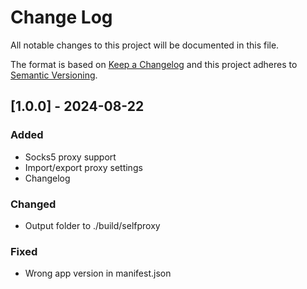 # Change Log
All notable changes to this project will be documented in this file.
 
The format is based on [Keep a Changelog](http://keepachangelog.com/)
and this project adheres to [Semantic Versioning](http://semver.org/).

## [1.0.0] - 2024-08-22


### Added

- Socks5 proxy support
- Import/export proxy settings
- Changelog

### Changed

- Output folder to ./build/selfproxy

### Fixed

- Wrong app version in manifest.json


